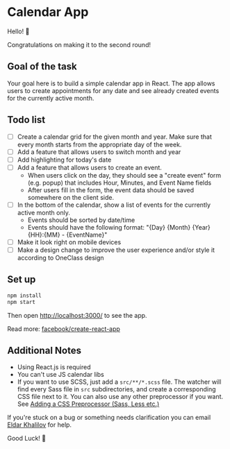 # Calendar App
  Hello! 👋

  Congratulations on making it to the second round! 

## Goal of the task
  Your goal here is to build a simple calendar app in React. The app allows users to create appointments for any date and see already created events for the currently active month.
## Todo list
  - [ ] Create a calendar grid for the given month and year. Make sure that every month starts from the appropriate day of the week.
  - [ ] Add a feature that allows users to switch month and year
  - [ ] Add highlighting for today's date
  - [ ] Add a feature that allows users to create an event.
      - When users click on the day, they should see a "create event" form (e.g. popup) that includes Hour, Minutes, and Event Name fields
      - After users fill in the form, the event data should be saved somewhere on the client side.
  - [ ] In the bottom of the calendar, show a list of events for the currently active month only.
      - Events should be sorted by date/time
      - Events should have the following format: "{Day} {Month} {Year} {HH}:{MM} - {EventName}"
  - [ ] Make it look right on mobile devices
  - [ ] Make a design change to improve the user experience and/or style it according to OneClass design     

## Set up
```sh
npm install
npm start
```

Then open [http://localhost:3000/](http://localhost:3000/) to see the app.

Read more: [facebook/create-react-app](https://github.com/facebook/create-react-app)

## Additional Notes
  - Using React.js is required
  - You can't use JS calendar libs
  - If you want to use SCSS, just add a `src/**/*.scss` file. The watcher will find every Sass file in `src` subdirectories, and create a corresponding CSS file next to it. You can also use any other preprocessor if you want. See [Adding a CSS Preprocessor (Sass, Less etc.)](https://github.com/facebook/create-react-app/blob/master/packages/react-scripts/template/README.md#adding-a-css-preprocessor-sass-less-etc)

If you're stuck on a bug or something needs clarification you can email [Eldar Khalilov](mailto:eldar@oneclass.com) for help.

Good Luck! 🚀


    
      
       
  
